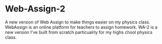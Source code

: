 # Web-Assign-2
A new version of Web Assign to make things easier on my physics class.
WebAssign is an online platform for teachers to assign homework.
WA-2 is a new version I've built from scratch particualrly for my highs chool physics class.
